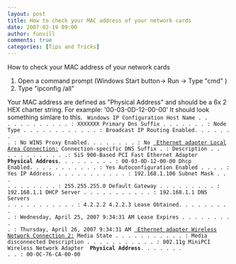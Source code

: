 ```yaml
---
layout: post
title: How to check your MAC address of your network cards
date: 2007-02-19 09:00
author: funvill
comments: true
categories: [Tips and Tricks]
---
```

How to check your MAC address of your network cards
1) Open a command prompt (Windows Start button-&gt; Run -&gt; Type "cmd" )
2) Type "ipconfig /all"

Your MAC address are defined as "Physical Address" and should be a 6x 2 HEX charter string.
For example: '00-03-0D-12-00-00'
It should look something simlare to this.
<code>
Windows IP Configuration
Host Name . . . . . . . . . . . . : XXXXXXX
Primary Dns Suffix  . . . . . . . :
Node Type . . . . . . . . . . . . : Broadcast
IP Routing Enabled. . . . . . . . : No
WINS Proxy Enabled. . . . . . . . : No
<u> Ethernet adapter Local Area Connection:</u>
Connection-specific DNS Suffix  . :
Description . . . . . . . . . . . .: SiS 900-Based PCI Fast Ethernet Adapter
<strong> Physical Address</strong>. . . . . . . . . : 00-03-0D-12-00-00
Dhcp Enabled. . . . . . . . . . . : Yes
Autoconfiguration Enabled . . . . : Yes
IP Address. . . . . . . . . . . . : 192.168.1.106
Subnet Mask . . . . . . . . . . . : 255.255.255.0
Default Gateway . . . . . . . . . : 192.168.1.1
DHCP Server . . . . . . . . . . . : 192.168.1.1
DNS Servers . . . . . . . . . . . : 4.2.2.2
4.2.2.3
Lease Obtained. . . . . . . . . . : Wednesday, April 25, 2007 9:34:31 AM
Lease Expires . . . . . . . . . . : Thursday, April 26, 2007 9:34:31 AM
<u> Ethernet adapter Wireless Network Connection 2:</u>
Media State . . . . . . . . . . . : Media disconnected
Description . . . . . . . . . . . : 802.11g MiniPCI Wireless Network Adapter
<strong> Physical Address</strong>. . . . . . . . . : 00-0C-76-CA-00-00
</code>
